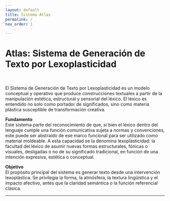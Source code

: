 ```yaml
---
layout: default
title: Sistema Atlas
permalink: /
nav_order: 1

---
```


# Atlas: Sistema de Generación de Texto por Lexoplasticidad
<br>

El Sistema de Generación de Texto por Lexoplasticidad es un modelo conceptual y operativo que produce construcciones textuales a partir de la manipulación estética, estructural y sensorial del léxico. El léxico es entendido no solo como portador de significados, sino como materia plástica susceptible de transformación creativa.


<b>Fundamento</b><br>
Este sistema parte del reconocimiento de que, si bien el léxico dentro del lenguaje cumple una función comunicativa sujeta a normas y convenciones, este puede ser abstraído de ese marco funcional para ser utilizado como material moldeable. A esta capacidad se la denomina lexoplasticidad: la facultad del léxico de asumir nuevas formas estructurales, fónicas o visuales, desligadas o no de su significado tradicional, en función de una intención expresiva, estética o conceptual.

<b>Objetivo</b><br>
El propósito principal del sistema es generar texto desde una intervención lexoplástica. Se privilegia la forma, la atmósfera, la textura lingüística y el impacto afectivo, antes que la claridad semántica o la función referencial clásica.


---
